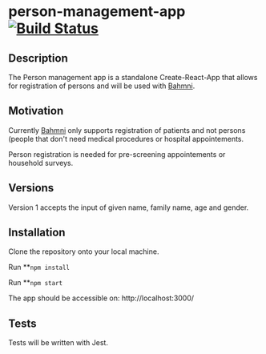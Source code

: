 # person-management-app [![Build Status](https://travis-ci.org/gtl90/person-management-app.svg?branch=master)](https://travis-ci.org/gtl90/person-management-app)

## Description

The Person management app is a standalone Create-React-App that allows for registration of persons and will be used with [Bahmni](https://github.com/Bahmni). 

## Motivation

Currently [Bahmni](https://github.com/Bahmni) only supports registration of patients and not persons (people that don't need medical procedures or hospital appointements. 

Person registration is needed for pre-screening appointements or household surveys.

## Versions

Version 1 accepts the input of given name, family name, age and gender.

## Installation

Clone the repository onto your local machine.

Run **`npm install`

Run **`npm start`

The app should be accessible on: http://localhost:3000/

## Tests
Tests will be written with Jest.
